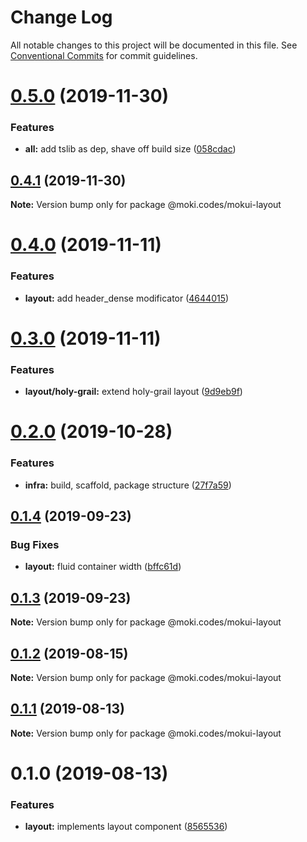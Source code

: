 # Change Log

All notable changes to this project will be documented in this file.
See [Conventional Commits](https://conventionalcommits.org) for commit guidelines.

# [0.5.0](https://github.com/moki/mokui/compare/@moki.codes/mokui-layout@0.4.1...@moki.codes/mokui-layout@0.5.0) (2019-11-30)


### Features

* **all:** add tslib as dep, shave off build size ([058cdac](https://github.com/moki/mokui/commit/058cdac5f625b4ac346a28b6c12e0a3998599f0f))





## [0.4.1](https://github.com/moki/mokui/compare/@moki.codes/mokui-layout@0.4.0...@moki.codes/mokui-layout@0.4.1) (2019-11-30)

**Note:** Version bump only for package @moki.codes/mokui-layout





# [0.4.0](https://github.com/moki/mokui/compare/@moki.codes/mokui-layout@0.3.0...@moki.codes/mokui-layout@0.4.0) (2019-11-11)


### Features

* **layout:** add header_dense modificator ([4644015](https://github.com/moki/mokui/commit/4644015))





# [0.3.0](https://github.com/moki/mokui/compare/@moki.codes/mokui-layout@0.2.0...@moki.codes/mokui-layout@0.3.0) (2019-11-11)


### Features

* **layout/holy-grail:** extend holy-grail layout ([9d9eb9f](https://github.com/moki/mokui/commit/9d9eb9f))





# [0.2.0](https://github.com/moki/mokui/compare/@moki.codes/mokui-layout@0.1.4...@moki.codes/mokui-layout@0.2.0) (2019-10-28)


### Features

* **infra:** build, scaffold, package structure ([27f7a59](https://github.com/moki/mokui/commit/27f7a59))





## [0.1.4](https://github.com/moki/mokui/compare/@moki.codes/mokui-layout@0.1.3...@moki.codes/mokui-layout@0.1.4) (2019-09-23)


### Bug Fixes

* **layout:** fluid container width ([bffc61d](https://github.com/moki/mokui/commit/bffc61d))





## [0.1.3](https://github.com/moki/mokui/compare/@moki.codes/mokui-layout@0.1.2...@moki.codes/mokui-layout@0.1.3) (2019-09-23)

**Note:** Version bump only for package @moki.codes/mokui-layout





## [0.1.2](https://github.com/moki/mokui/compare/@moki.codes/mokui-layout@0.1.1...@moki.codes/mokui-layout@0.1.2) (2019-08-15)

**Note:** Version bump only for package @moki.codes/mokui-layout





## [0.1.1](https://github.com/moki/mokui/compare/@moki.codes/mokui-layout@0.1.0...@moki.codes/mokui-layout@0.1.1) (2019-08-13)

**Note:** Version bump only for package @moki.codes/mokui-layout





# 0.1.0 (2019-08-13)


### Features

* **layout:** implements layout component ([8565536](https://github.com/moki/mokui/commit/8565536))
